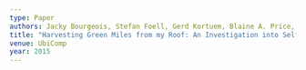 ```yaml
---
type: Paper
authors: Jacky Bourgeois, Stefan Foell, Gerd Kortuem, Blaine A. Price, Janet van der Linden, Eiman Y. Elbanhawy, Christopher Rimmer
title: "Harvesting Green Miles from my Roof: An Investigation into Self-Sufficient Mobility with Electric Vehicles"
venue: UbiComp
year: 2015
---
```

